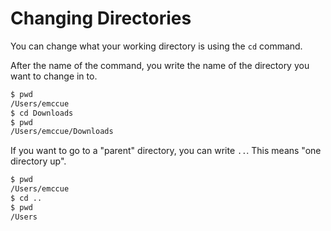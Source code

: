 # Changing Directories

You can change what your working directory is using the `cd` command.

After the name of the command, you write the name of the directory you want to change in to.

```bash
$ pwd
/Users/emccue
$ cd Downloads
$ pwd
/Users/emccue/Downloads
```

If you want to go to a "parent" directory, you can write `..`. This means "one directory up".

```bash
$ pwd
/Users/emccue
$ cd ..
$ pwd
/Users
```

[^cd]: Short for "change directory"